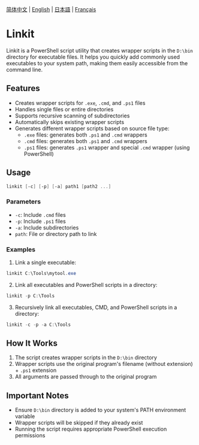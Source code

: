 [简体中文](README.md) | [English](README.en.md) | [日本語](README.jp.md) | [Français](README.fr.md)

# Linkit

Linkit is a PowerShell script utility that creates wrapper scripts in the `D:\bin` directory for executable files. It helps you quickly add commonly used executables to your system path, making them easily accessible from the command line.

## Features

- Creates wrapper scripts for `.exe`, `.cmd`, and `.ps1` files
- Handles single files or entire directories
- Supports recursive scanning of subdirectories
- Automatically skips existing wrapper scripts
- Generates different wrapper scripts based on source file type:
  - `.exe` files: generates both `.ps1` and `.cmd` wrappers
  - `.cmd` files: generates both `.ps1` and `.cmd` wrappers
  - `.ps1` files: generates `.ps1` wrapper and special `.cmd` wrapper (using PowerShell)

## Usage

```powershell
linkit [-c] [-p] [-a] path1 [path2 ...]
```

### Parameters

- `-c`: Include `.cmd` files
- `-p`: Include `.ps1` files
- `-a`: Include subdirectories
- `path`: File or directory path to link

### Examples

1. Link a single executable:
```powershell
linkit C:\Tools\mytool.exe
```

2. Link all executables and PowerShell scripts in a directory:
```powershell
linkit -p C:\Tools
```

3. Recursively link all executables, CMD, and PowerShell scripts in a directory:
```powershell
linkit -c -p -a C:\Tools
```

## How It Works

1. The script creates wrapper scripts in the `D:\bin` directory
2. Wrapper scripts use the original program's filename (without extension) + `.ps1` extension
3. All arguments are passed through to the original program

## Important Notes

- Ensure `D:\bin` directory is added to your system's PATH environment variable
- Wrapper scripts will be skipped if they already exist
- Running the script requires appropriate PowerShell execution permissions
